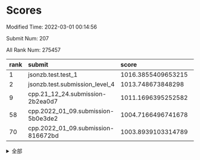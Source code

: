 # Scores

Modified Time: 2022-03-01 00:14:56

Submit Num: 207

All Rank Num: 275457

| rank |               submit               |       score        |       sigma        | pk_num |
| :--- | :--------------------------------- | :----------------- | :----------------- | :----- |
| 1    | jsonzb.test.test_1                 | 1016.3855409653215 | 0.8797038161026477 | 5318   |
| 2    | jsonzb.test.submission_level_4     | 1013.748673848298  | 0.8161395661999117 | 5323   |
| 9    | cpp.21_12_24.submission-2b2ea0d7   | 1011.1696395252582 | 0.7703623457841956 | 5324   |
| 58   | cpp.2022_01_09.submission-5b0e3de2 | 1004.7166496741678 | 0.7177398329070604 | 5323   |
| 70   | cpp.2022_01_09.submission-816672bd | 1003.8939103314789 | 0.7207384146384682 | 5326   |


<details>
<summary>全部</summary>

| rank |                 submit                 |       score        |       sigma        | pk_num |
| :--- | :------------------------------------- | :----------------- | :----------------- | :----- |
| 1    | jsonzb.test.test_1                     | 1016.3855409653215 | 0.8797038161026477 | 5318   |
| 2    | jsonzb.test.submission_level_4         | 1013.748673848298  | 0.8161395661999117 | 5323   |
| 3    | gobigger.level_3.submission_level_3_25 | 1012.3439032840201 | 0.766877138940674  | 5322   |
| 4    | gobigger.level_3.submission_level_3_29 | 1011.382645330293  | 0.7809679252789312 | 5322   |
| 5    | gobigger.level_3.submission_level_3_3  | 1011.3290759548546 | 0.7654010936807262 | 5319   |
| 6    | gobigger.level_3.submission_level_3_24 | 1011.2943911848544 | 0.7806508283857981 | 5325   |
| 7    | gobigger.level_3.submission_level_3_33 | 1011.2266542157878 | 0.7956049163331077 | 5323   |
| 8    | gobigger.level_3.submission_level_3_40 | 1011.2188015143182 | 0.7723851235403482 | 5323   |
| 9    | cpp.21_12_24.submission-2b2ea0d7       | 1011.1696395252582 | 0.7703623457841956 | 5324   |
| 10   | gobigger.level_3.submission_level_3_23 | 1011.1094945180239 | 0.7748675751146417 | 5324   |
| 11   | gobigger.level_3.submission_level_3_34 | 1011.0891859598077 | 0.7763410411664645 | 5319   |
| 12   | gobigger.level_3.submission_level_3_28 | 1010.9507120987812 | 0.7740071955702545 | 5321   |
| 13   | gobigger.level_3.submission_level_3_42 | 1010.9126111980627 | 0.7745379079793714 | 5325   |
| 14   | gobigger.level_3.submission_level_3_15 | 1010.8849203866157 | 0.7776237530117658 | 5320   |
| 15   | gobigger.level_3.submission_level_3_2  | 1010.7516571447134 | 0.7813052648471879 | 5320   |
| 16   | gobigger.level_3.submission_level_3_36 | 1010.6028202445752 | 0.7595634226746278 | 5318   |
| 17   | gobigger.level_3.submission_level_3_10 | 1010.5324545567468 | 0.7352294436989129 | 5321   |
| 18   | gobigger.level_3.submission_level_3_18 | 1010.4636987211979 | 0.7658143105440794 | 5323   |
| 19   | gobigger.level_3.submission_level_3_19 | 1010.4483412611639 | 0.7575426294100605 | 5323   |
| 20   | gobigger.level_3.submission_level_3_43 | 1010.4315547083429 | 0.7888105707357171 | 5327   |
| 21   | gobigger.level_3.submission_level_3_47 | 1010.3618757580801 | 0.754982837729361  | 5320   |
| 22   | gobigger.level_3.submission_level_3_1  | 1010.2792771818977 | 0.7752677159407582 | 5328   |
| 23   | gobigger.level_3.submission_level_3_41 | 1010.272208134393  | 0.7409239445867555 | 5321   |
| 24   | gobigger.level_3.submission_level_3_13 | 1010.2572823083875 | 0.7521877065456752 | 5325   |
| 25   | gobigger.level_3.submission_level_3_0  | 1010.0981098740305 | 0.7714043491664694 | 5321   |
| 26   | gobigger.level_3.submission_level_3_4  | 1010.0899371444003 | 0.7636224337612918 | 5323   |
| 27   | gobigger.level_3.submission_level_3_39 | 1010.060482980024  | 0.7781883407297867 | 5325   |
| 28   | gobigger.level_3.submission_level_3_37 | 1010.0436257304548 | 0.7584690358177082 | 5322   |
| 29   | gobigger.level_3.submission_level_3_20 | 1010.0106625896096 | 0.7805231670492242 | 5320   |
| 30   | gobigger.level_3.submission_level_3_5  | 1009.9546211735651 | 0.7631617369135426 | 5322   |
| 31   | gobigger.level_3.submission_level_3_30 | 1009.9241084367552 | 0.7661403778390536 | 5321   |
| 32   | gobigger.level_3.submission_level_3_6  | 1009.9224589753903 | 0.7490147362810838 | 5320   |
| 33   | gobigger.level_3.submission_level_3_12 | 1009.8352718889261 | 0.7509925128437861 | 5320   |
| 34   | gobigger.level_3.submission_level_3_17 | 1009.8004736942612 | 0.7563754796991975 | 5320   |
| 35   | gobigger.level_3.submission_level_3_35 | 1009.7979520797959 | 0.7467882026016622 | 5323   |
| 36   | gobigger.level_3.submission_level_3_11 | 1009.7752065523897 | 0.7627908699048025 | 5317   |
| 37   | gobigger.level_3.submission_level_3_22 | 1009.7655344377063 | 0.7632591013393932 | 5322   |
| 38   | gobigger.level_3.submission_level_3_27 | 1009.6889831290043 | 0.7711822086868929 | 5327   |
| 39   | gobigger.level_3.submission_level_3_48 | 1009.6715750950352 | 0.7665860318821589 | 5316   |
| 40   | gobigger.level_3.submission_level_3_45 | 1009.5797602922729 | 0.7531637975932635 | 5322   |
| 41   | gobigger.level_3.submission_level_3_49 | 1009.5524728284839 | 0.7589317056189772 | 5326   |
| 42   | gobigger.level_3.submission_level_3_38 | 1009.4499739612319 | 0.751832567273513  | 5324   |
| 43   | gobigger.level_3.submission_level_3_46 | 1009.4282468890847 | 0.7400625210080413 | 5324   |
| 44   | gobigger.level_3.submission_level_3_31 | 1009.3962297982135 | 0.7419859306859204 | 5322   |
| 45   | gobigger.level_3.submission_level_3_8  | 1009.3482138434257 | 0.7586812274772361 | 5320   |
| 46   | gobigger.level_3.submission_level_3_16 | 1009.2994466183508 | 0.7524743657772522 | 5324   |
| 47   | gobigger.level_3.submission_level_3_14 | 1009.2900492808797 | 0.7529734068741737 | 5321   |
| 48   | gobigger.level_3.submission_level_3_44 | 1009.2281871459113 | 0.7674158231624227 | 5322   |
| 49   | gobigger.level_3.submission_level_3_21 | 1009.0973214040362 | 0.7539693568098257 | 5319   |
| 50   | gobigger.level_3.submission_level_3_26 | 1008.9330731224761 | 0.7473291424650118 | 5322   |
| 51   | gobigger.level_3.submission_level_3_32 | 1008.4769478473586 | 0.770745219840322  | 5323   |
| 52   | gobigger.level_3.submission_level_3_7  | 1008.1368412867882 | 0.7519917358805136 | 5319   |
| 53   | gobigger.level_3.submission_level_3_9  | 1007.9585441934242 | 0.7514492676587156 | 5324   |
| 54   | gobigger.level_1.submission_level_1_49 | 1005.2893981717808 | 0.7255599351056696 | 5317   |
| 55   | gobigger.level_1.submission_level_1_25 | 1004.8601087554415 | 0.7133344120588714 | 5322   |
| 56   | gobigger.level_1.submission_level_1_36 | 1004.8526657288182 | 0.7314429849767708 | 5320   |
| 57   | gobigger.level_1.submission_level_1_7  | 1004.7733607212532 | 0.7203958329693434 | 5323   |
| 58   | cpp.2022_01_09.submission-5b0e3de2     | 1004.7166496741678 | 0.7177398329070604 | 5323   |
| 59   | gobigger.level_1.submission_level_1_11 | 1004.5213975367349 | 0.7281563914018787 | 5322   |
| 60   | gobigger.level_1.submission_level_1_4  | 1004.4954951020563 | 0.7170720711676719 | 5323   |
| 61   | gobigger.level_1.submission_level_1_47 | 1004.4020440742564 | 0.7010012857329961 | 5325   |
| 62   | gobigger.level_1.submission_level_1_14 | 1004.3603700327247 | 0.7141141542136732 | 5325   |
| 63   | gobigger.level_1.submission_level_1_23 | 1004.3048932909253 | 0.7292416588435415 | 5331   |
| 64   | gobigger.level_1.submission_level_1_33 | 1004.1844670748778 | 0.7283678554082873 | 5324   |
| 65   | gobigger.level_1.submission_level_1_31 | 1004.1619989052273 | 0.7220508306525566 | 5323   |
| 66   | gobigger.level_1.submission_level_1_32 | 1004.0401283614112 | 0.72865332339947   | 5321   |
| 67   | gobigger.level_1.submission_level_1_21 | 1003.9687574744294 | 0.7197095868445683 | 5328   |
| 68   | gobigger.level_1.submission_level_1_48 | 1003.9495597576579 | 0.7170540560980667 | 5321   |
| 69   | gobigger.level_1.submission_level_1_0  | 1003.9370573971605 | 0.7185972587920765 | 5322   |
| 70   | cpp.2022_01_09.submission-816672bd     | 1003.8939103314789 | 0.7207384146384682 | 5326   |
| 71   | gobigger.level_1.submission_level_1_12 | 1003.888681750028  | 0.7140793157088046 | 5326   |
| 72   | gobigger.level_1.submission_level_1_43 | 1003.8826859818809 | 0.7123639976903183 | 5326   |
| 73   | gobigger.level_1.submission_level_1_17 | 1003.8450776517855 | 0.7125731912679549 | 5327   |
| 74   | gobigger.level_1.submission_level_1_26 | 1003.7778548065864 | 0.7236821909091876 | 5323   |
| 75   | gobigger.level_1.submission_level_1_5  | 1003.7771438816878 | 0.7242816780150957 | 5321   |
| 76   | gobigger.level_1.submission_level_1_41 | 1003.7680448633741 | 0.7219372363872557 | 5329   |
| 77   | gobigger.level_1.submission_level_1_35 | 1003.7604825444887 | 0.7161569467518654 | 5321   |
| 78   | gobigger.level_1.submission_level_1_39 | 1003.7564379275003 | 0.720233498031548  | 5323   |
| 79   | gobigger.level_1.submission_level_1_8  | 1003.6669246975614 | 0.7203655327649194 | 5321   |
| 80   | gobigger.level_1.submission_level_1_13 | 1003.6625215269779 | 0.7183146307231556 | 5326   |
| 81   | gobigger.level_1.submission_level_1_38 | 1003.6346597025644 | 0.7174823478945399 | 5322   |
| 82   | gobigger.level_1.submission_level_1_6  | 1003.6114065019926 | 0.7246358622263004 | 5327   |
| 83   | gobigger.level_1.submission_level_1_19 | 1003.5714428172106 | 0.7015100937337961 | 5323   |
| 84   | gobigger.level_1.submission_level_1_1  | 1003.4723247304063 | 0.7162576977966923 | 5323   |
| 85   | gobigger.level_1.submission_level_1_18 | 1003.4297823964093 | 0.7110007041840429 | 5326   |
| 86   | gobigger.level_1.submission_level_1_2  | 1003.3027812179954 | 0.7146583894071129 | 5321   |
| 87   | gobigger.level_1.submission_level_1_37 | 1003.1442592707875 | 0.7301791817789194 | 5324   |
| 88   | gobigger.level_1.submission_level_1_46 | 1003.1374013682616 | 0.7193301387887013 | 5322   |
| 89   | gobigger.level_1.submission_level_1_10 | 1003.1361449239834 | 0.7246606302245348 | 5315   |
| 90   | gobigger.level_1.submission_level_1_45 | 1003.1156570419957 | 0.7281858056846365 | 5322   |
| 91   | gobigger.level_1.submission_level_1_20 | 1002.9916160437293 | 0.7104958083784628 | 5319   |
| 92   | gobigger.level_1.submission_level_1_34 | 1002.947564210892  | 0.7113787441693847 | 5324   |
| 93   | gobigger.level_1.submission_level_1_29 | 1002.8122561602175 | 0.7213564267295867 | 5324   |
| 94   | gobigger.level_1.submission_level_1_42 | 1002.7943694903066 | 0.7144409547204956 | 5326   |
| 95   | gobigger.level_1.submission_level_1_22 | 1002.7591371832827 | 0.7266598826715649 | 5319   |
| 96   | gobigger.level_1.submission_level_1_30 | 1002.7481729150874 | 0.7238793514483723 | 5318   |
| 97   | gobigger.level_1.submission_level_1_28 | 1002.6656348541724 | 0.7202555974142613 | 5324   |
| 98   | gobigger.level_1.submission_level_1_3  | 1002.6577118293301 | 0.7203449797549737 | 5320   |
| 99   | gobigger.level_1.submission_level_1_16 | 1002.6517173422093 | 0.7094718900638343 | 5319   |
| 100  | gobigger.level_1.submission_level_1_27 | 1002.6034866029597 | 0.7118884255557735 | 5321   |
| 101  | gobigger.level_1.submission_level_1_24 | 1002.5882366125556 | 0.7048008642060645 | 5326   |
| 102  | gobigger.level_1.submission_level_1_44 | 1001.8109103622621 | 0.7238080259299791 | 5317   |
| 103  | gobigger.level_1.submission_level_1_9  | 1001.6941783367166 | 0.7119036063578018 | 5321   |
| 104  | gobigger.level_1.submission_level_1_40 | 1001.0712238363077 | 0.7104371696333048 | 5322   |
| 105  | gobigger.level_1.submission_level_1_15 | 1000.6354773254886 | 0.7153436508878118 | 5320   |
| 106  | gobigger.random.submission_random_40   | 997.655986499765   | 0.7066508830195943 | 5325   |
| 107  | gobigger.random.submission_random_43   | 997.4012239992996  | 0.7067243117089367 | 5325   |
| 108  | gobigger.random.submission_random_16   | 997.230492057574   | 0.701738370260052  | 5320   |
| 109  | gobigger.random.submission_random_24   | 996.9627285913597  | 0.7025715414476336 | 5321   |
| 110  | gobigger.random.submission_random_45   | 996.8617693170819  | 0.7119201542326029 | 5324   |
| 111  | gobigger.random.submission_random_6    | 996.7641700474171  | 0.7094468572189523 | 5322   |
| 112  | gobigger.random.submission_random_4    | 996.6269028211757  | 0.7166823708753922 | 5319   |
| 113  | gobigger.random.submission_random_41   | 996.6137793014226  | 0.7091431644054099 | 5327   |
| 114  | gobigger.random.submission_random_18   | 996.5893580001973  | 0.7091927209111998 | 5323   |
| 115  | gobigger.random.submission_random_12   | 996.5408688073823  | 0.7158308987814146 | 5326   |
| 116  | gobigger.random.submission_random_1    | 996.5373251072537  | 0.7090598907138744 | 5319   |
| 117  | gobigger.random.submission_random_48   | 996.4897532792518  | 0.6987182498716749 | 5319   |
| 118  | gobigger.random.submission_random_19   | 996.4633714970244  | 0.7195593477962364 | 5326   |
| 119  | gobigger.random.submission_random_37   | 996.455723034257   | 0.7124148566695349 | 5317   |
| 120  | gobigger.random.submission_random_35   | 996.4495869521658  | 0.7195227497513824 | 5325   |
| 121  | gobigger.random.submission_random_25   | 996.4362567901893  | 0.7210324234466102 | 5325   |
| 122  | gobigger.random.submission_random_20   | 996.3848546537733  | 0.7217937869815654 | 5328   |
| 123  | gobigger.random.submission_random_10   | 996.3607941127642  | 0.7051184058868543 | 5323   |
| 124  | gobigger.random.submission_random_36   | 996.3256276495916  | 0.7095379311453948 | 5324   |
| 125  | gobigger.random.submission_random_31   | 996.280852471107   | 0.7233698085796324 | 5323   |
| 126  | gobigger.random.submission_random_0    | 996.262305788868   | 0.7143440639375175 | 5318   |
| 127  | gobigger.random.submission_random_39   | 996.2527022889197  | 0.7210816305247844 | 5323   |
| 128  | gobigger.random.submission_random_49   | 996.1535175905722  | 0.7145000755428554 | 5327   |
| 129  | gobigger.random.submission_random_42   | 996.0557052224768  | 0.7191333717150198 | 5325   |
| 130  | gobigger.random.submission_random_28   | 995.9926186182599  | 0.7079250586236859 | 5322   |
| 131  | gobigger.random.submission_random_21   | 995.8794038189038  | 0.7099931161978313 | 5322   |
| 132  | gobigger.random.submission_random_8    | 995.8631152955124  | 0.7038786125042128 | 5324   |
| 133  | gobigger.random.submission_random_30   | 995.7818755879753  | 0.7101621655941155 | 5323   |
| 134  | gobigger.random.submission_random_11   | 995.7704173187487  | 0.7005107269721763 | 5325   |
| 135  | gobigger.random.submission_random_33   | 995.7586645562475  | 0.7208899765860528 | 5321   |
| 136  | gobigger.random.submission_random_34   | 995.7460271803732  | 0.7142575443558411 | 5318   |
| 137  | gobigger.random.submission_random_15   | 995.6369379415315  | 0.7074699577213592 | 5323   |
| 138  | gobigger.random.submission_random_32   | 995.6247621319499  | 0.7178557295910797 | 5322   |
| 139  | gobigger.random.submission_random_22   | 995.6142463571208  | 0.6969425795913033 | 5321   |
| 140  | gobigger.random.submission_random_46   | 995.5549088527441  | 0.7111001461526928 | 5327   |
| 141  | gobigger.random.submission_random_38   | 995.5089424594108  | 0.7141951806709818 | 5320   |
| 142  | gobigger.random.submission_random_7    | 995.4897812792     | 0.7128353224717846 | 5327   |
| 143  | gobigger.random.submission_random_5    | 995.4690531875717  | 0.7079770358847929 | 5323   |
| 144  | gobigger.random.submission_random_47   | 995.4393873393426  | 0.7148216568439895 | 5325   |
| 145  | gobigger.random.submission_random_29   | 995.3748890242691  | 0.7235101899691886 | 5325   |
| 146  | gobigger.random.submission_random_9    | 995.3514370070352  | 0.7183306105309696 | 5325   |
| 147  | gobigger.random.submission_random_44   | 995.3300509548188  | 0.7145638005356552 | 5329   |
| 148  | gobigger.random.submission_random_2    | 995.328086168195   | 0.7183859823765429 | 5327   |
| 149  | gobigger.random.submission_random_17   | 995.29491852403    | 0.7042451118631387 | 5322   |
| 150  | gobigger.random.submission_random_27   | 995.2172494063312  | 0.7057506293494921 | 5321   |
| 151  | gobigger.random.submission_random_14   | 994.9238401043037  | 0.7215410177702104 | 5324   |
| 152  | gobigger.random.submission_random_23   | 994.8988812676038  | 0.7161360870130932 | 5324   |
| 153  | gobigger.random.submission_random_3    | 994.858371451435   | 0.7109936135722004 | 5321   |
| 154  | gobigger.random.submission_random_26   | 994.3728451309657  | 0.734612952885034  | 5319   |
| 155  | gobigger.level_2.submission_level_2_18 | 994.1871978645642  | 0.7167641632218253 | 5328   |
| 156  | gobigger.random.submission_random_13   | 994.1861283411806  | 0.7152325780450413 | 5327   |
| 157  | gobigger.level_2.submission_level_2_37 | 993.701456001196   | 0.7254599837817058 | 5326   |
| 158  | gobigger.level_2.submission_level_2_38 | 993.3179768146354  | 0.743176789971369  | 5320   |
| 159  | gobigger.level_2.submission_level_2_5  | 993.2847729487058  | 0.7458907297990678 | 5321   |
| 160  | gobigger.level_2.submission_level_2_27 | 993.250012785858   | 0.736349850196856  | 5319   |
| 161  | gobigger.level_2.submission_level_2_25 | 993.0269311555829  | 0.7346075044468336 | 5323   |
| 162  | gobigger.level_2.submission_level_2_2  | 992.9736871763547  | 0.7326418264275929 | 5322   |
| 163  | gobigger.level_2.submission_level_2_21 | 992.9261294742043  | 0.7233713839056365 | 5322   |
| 164  | gobigger.level_2.submission_level_2_20 | 992.9020255081149  | 0.735900158347701  | 5323   |
| 165  | gobigger.level_2.submission_level_2_15 | 992.8216263517315  | 0.7368531070519495 | 5319   |
| 166  | gobigger.level_2.submission_level_2_41 | 992.8038336725174  | 0.7334689051631411 | 5320   |
| 167  | gobigger.level_2.submission_level_2_0  | 992.678103126814   | 0.7439312848554915 | 5324   |
| 168  | gobigger.level_2.submission_level_2_46 | 992.6427633573326  | 0.7383801914226525 | 5323   |
| 169  | gobigger.level_2.submission_level_2_28 | 992.5572870985532  | 0.7458618076599586 | 5326   |
| 170  | gobigger.level_2.submission_level_2_6  | 992.53172817742    | 0.7480078894537369 | 5322   |
| 171  | gobigger.level_2.submission_level_2_22 | 992.528139839296   | 0.7450211392233077 | 5327   |
| 172  | gobigger.level_2.submission_level_2_40 | 992.5138042977129  | 0.7467258479547121 | 5320   |
| 173  | gobigger.level_2.submission_level_2_43 | 992.465724479057   | 0.7446192059653555 | 5326   |
| 174  | gobigger.level_2.submission_level_2_35 | 992.390866545775   | 0.743085215948051  | 5326   |
| 175  | gobigger.level_2.submission_level_2_47 | 992.1074907555301  | 0.7350618809610758 | 5324   |
| 176  | gobigger.level_2.submission_level_2_34 | 991.9672791505983  | 0.7562674326192864 | 5322   |
| 177  | gobigger.level_2.submission_level_2_48 | 991.9613096000604  | 0.7456380371716312 | 5325   |
| 178  | gobigger.level_2.submission_level_2_7  | 991.8391499148237  | 0.7354111813698285 | 5325   |
| 179  | gobigger.level_2.submission_level_2_31 | 991.830628124577   | 0.7483973465351856 | 5325   |
| 180  | gobigger.level_2.submission_level_2_30 | 991.7876743120104  | 0.7385916466003566 | 5323   |
| 181  | gobigger.level_2.submission_level_2_44 | 991.7735889317247  | 0.7463974201396646 | 5324   |
| 182  | gobigger.level_2.submission_level_2_1  | 991.7145664984146  | 0.7351721164170155 | 5324   |
| 183  | gobigger.level_2.submission_level_2_11 | 991.7070062248947  | 0.7411529743974878 | 5323   |
| 184  | gobigger.level_2.submission_level_2_10 | 991.7038177119025  | 0.7500610761000057 | 5328   |
| 185  | gobigger.level_2.submission_level_2_3  | 991.6723158249229  | 0.7389078312011402 | 5318   |
| 186  | gobigger.level_2.submission_level_2_12 | 991.6371742451263  | 0.758283486443702  | 5324   |
| 187  | gobigger.level_2.submission_level_2_16 | 991.5610608031467  | 0.7341797314109014 | 5321   |
| 188  | gobigger.level_2.submission_level_2_23 | 991.4272661909872  | 0.7487286927912356 | 5317   |
| 189  | gobigger.level_2.submission_level_2_49 | 991.2940346115079  | 0.7341148572196188 | 5322   |
| 190  | gobigger.level_2.submission_level_2_39 | 991.2318951976293  | 0.7575416104699527 | 5321   |
| 191  | gobigger.level_2.submission_level_2_26 | 990.9640862083855  | 0.7538684826389506 | 5327   |
| 192  | gobigger.level_2.submission_level_2_33 | 990.9521821744246  | 0.7498028081368369 | 5323   |
| 193  | gobigger.level_2.submission_level_2_32 | 990.9464851845635  | 0.7674280297548958 | 5323   |
| 194  | gobigger.level_2.submission_level_2_17 | 990.6753627563263  | 0.7547783018995935 | 5319   |
| 195  | gobigger.level_2.submission_level_2_42 | 990.653559823798   | 0.7636518075668525 | 5324   |
| 196  | gobigger.level_2.submission_level_2_14 | 990.578035153733   | 0.758540814359346  | 5325   |
| 197  | gobigger.level_2.submission_level_2_4  | 990.5104132152572  | 0.7533173584909932 | 5320   |
| 198  | gobigger.level_2.submission_level_2_8  | 990.4719816952905  | 0.7748795006613904 | 5325   |
| 199  | gobigger.level_2.submission_level_2_29 | 990.4105101692365  | 0.7712837014679024 | 5322   |
| 200  | gobigger.level_2.submission_level_2_36 | 990.2935534733306  | 0.7975287351580332 | 5328   |
| 201  | gobigger.level_2.submission_level_2_24 | 989.9725428233173  | 0.7809980717640188 | 5326   |
| 202  | gobigger.level_2.submission_level_2_9  | 989.939380047372   | 0.7763289132744229 | 5328   |
| 203  | gobigger.level_2.submission_level_2_45 | 989.9034869742076  | 0.749103037871938  | 5323   |
| 204  | gobigger.level_2.submission_level_2_19 | 989.8975852027663  | 0.7679288611045002 | 5330   |
| 205  | gobigger.level_2.submission_level_2_13 | 989.6750148684889  | 0.7802319917680445 | 5323   |
| 206  | gobigger.none.submission_none_0        | 976.6537376113102  | 1.3745905770367932 | 5324   |
| 207  | gobigger.none.submission_none_1        | 975.4579777371393  | 1.4680072133846944 | 5328   |

</details>